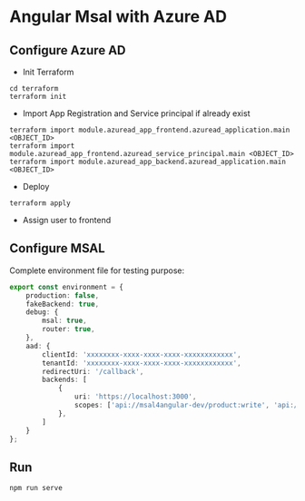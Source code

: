 # Angular Msal with Azure AD


## Configure Azure AD

- Init Terraform

```
cd terraform
terraform init
```

- Import App Registration and Service principal if already exist

```
terraform import module.azuread_app_frontend.azuread_application.main <OBJECT_ID>
terraform import module.azuread_app_frontend.azuread_service_principal.main <OBJECT_ID>
terraform import module.azuread_app_backend.azuread_application.main <OBJECT_ID>
```

- Deploy

```
terraform apply
```

- Assign user to frontend

## Configure MSAL

Complete environment file for testing purpose:

```typescript
export const environment = {
    production: false,
    fakeBackend: true,
    debug: {
        msal: true,
        router: true,
    },
    aad: {
        clientId: 'xxxxxxxx-xxxx-xxxx-xxxx-xxxxxxxxxxxx',
        tenantId: 'xxxxxxxx-xxxx-xxxx-xxxx-xxxxxxxxxxxx',
        redirectUri: '/callback',
        backends: [
            {
                uri: 'https://localhost:3000',
                scopes: ['api://msal4angular-dev/product:write', 'api://msal4angular-dev/product:read']
            },
        ]
    }
};
```

## Run

```console
npm run serve
```